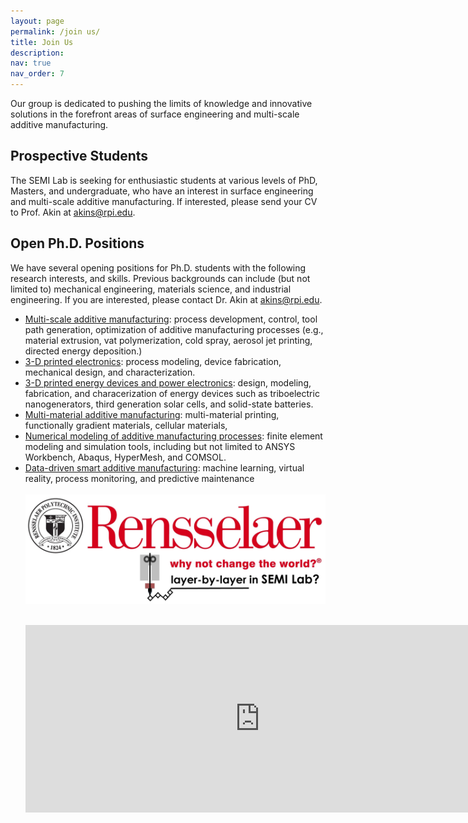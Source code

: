 ```yaml
---
layout: page
permalink: /join us/
title: Join Us
description: 
nav: true
nav_order: 7
---
```


Our group is dedicated to pushing the limits of knowledge and innovative solutions in the forefront areas of surface engineering and multi-scale additive manufacturing. 
  
## Prospective Students

The SEMI Lab is seeking for enthusiastic students at various levels of PhD, Masters, and undergraduate, who have an interest in surface engineering and multi-scale additive manufacturing. If interested, please send your CV to Prof. Akin at <a href="mailto:akins@rpi.edu">akins@rpi.edu</a>. 

## Open Ph.D. Positions

We have several opening positions for Ph.D. students with the following research interests, and skills. Previous backgrounds can include (but not limited to) mechanical engineering, materials science, and industrial engineering. If you are interested, please contact Dr. Akin at <a href="mailto:akins@rpi.edu">akins@rpi.edu</a>.

<ul>
<li> <u> Multi-scale additive manufacturing</u>: process development, control, tool path generation, optimization of additive manufacturing processes (e.g., material extrusion, vat polymerization, cold spray, aerosol jet printing, directed energy deposition.) </li>

<li> <u> 3-D printed electronics</u>: process modeling, device fabrication, mechanical design, and characterization. 
  </li>
  
<li> <u> 3-D printed energy devices and power electronics</u>: design, modeling, fabrication, and characerization of energy devices such as triboelectric nanogenerators, third generation solar cells, and solid-state batteries.
  </li>
<li> <u> Multi-material additive manufacturing</u>: multi-material printing, functionally gradient materials, cellular materials,   </li>

<li> <u> Numerical modeling of additive manufacturing processes</u>: finite element modeling and simulation tools, including but not limited to ANSYS Workbench, Abaqus, HyperMesh, and COMSOL. </li>

<li> <u> Data-driven smart additive manufacturing</u>: machine learning, virtual reality, process monitoring, and predictive maintenance  </li> 
<br>

<img src="../assets/img/layerbylayer2.webp" width="750">
<br>
<br>
<p><iframe src="https://www.google.com/maps/embed?pb=!1m18!1m12!1m3!1d2930.776523035785!2d-73.68286802402913!3d42.729620571161036!2m3!1f0!2f0!3f0!3m2!1i1024!2i768!4f13.1!3m3!1m2!1s0x89de0fa08064a661%3A0x9988e3fc27d910a9!2sDepartment%20of%20Mechanical%2C%20Aerospace%2C%20and%20Nuclear%20Engineering!5e0!3m2!1sen!2sus!4v1696722460555!5m2!1sen!2sus" width="750" height="300" style="border:0;" allowfullscreen="" loading="lazy" referrerpolicy="no-referrer-when-downgrade"></iframe> </p>
